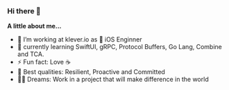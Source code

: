 ### Hi there 👋

**A little about me...**

- 🔭 I’m working at klever.io as  iOS Enginner
- 🌱 currently learning SwiftUI, gRPC, Protocol Buffers, Go Lang, Combine and TCA.
- ⚡ Fun fact: Love ☕️
- 🦾 Best qualities: Resilient, Proactive and Committed
- 👨‍🚀 Dreams: Work in a project that will make difference in the world

